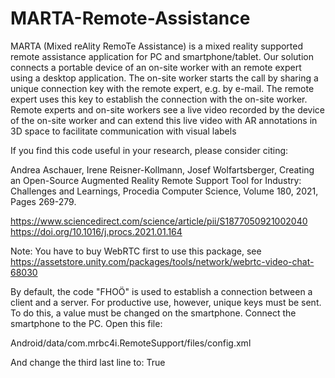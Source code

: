# MARTA-Remote-Assistance

MARTA (Mixed reAlity RemoTe Assistance) is a mixed reality supported remote assistance application for PC and smartphone/tablet. Our solution connects a portable device of an on-site worker with an remote expert using a desktop application. The on-site worker starts the call by sharing a unique connection key with the remote expert, e.g. by e-mail. The remote expert uses this key to establish the connection with the on-site worker. Remote experts and on-site workers see a live video recorded by the device of the on-site worker and can extend this live video with AR annotations in 3D space to facilitate communication with visual labels 
 
If you find this code useful in your research, please consider citing:
 
Andrea Aschauer, Irene Reisner-Kollmann, Josef Wolfartsberger, Creating an Open-Source Augmented Reality Remote Support Tool for Industry: Challenges and Learnings, Procedia Computer Science, Volume 180, 2021, Pages 269-279.
 
https://www.sciencedirect.com/science/article/pii/S1877050921002040
https://doi.org/10.1016/j.procs.2021.01.164
 
Note: You have to buy WebRTC first to use this package, see https://assetstore.unity.com/packages/tools/network/webrtc-video-chat-68030
 
By default, the code "FHOÖ" is used to establish a connection between a client and a server. For productive use, however, unique keys must be sent. To do this, a value must be changed on the smartphone. Connect the smartphone to the PC. Open this file:
 
Android/data/com.mrbc4i.RemoteSupport/files/config.xml
 
And change the third last line to:
<GenerateUniqueKey>True</GenerateUniqueKey>
